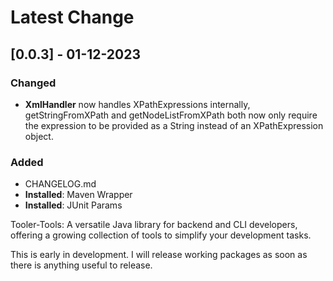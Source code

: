 # Latest Change

## [0.0.3] - 01-12-2023

### Changed

- **XmlHandler** now handles XPathExpressions internally, getStringFromXPath and getNodeListFromXPath both now only
  require the expression to be provided as a String instead of an XPathExpression object.

### Added

- CHANGELOG.md
- **Installed**: Maven Wrapper
- **Installed**: JUnit Params

Tooler-Tools: A versatile Java library for backend and CLI developers, offering a growing collection of tools to simplify your development tasks.

This is early in development. I will release working packages as soon as there is anything useful to release.
